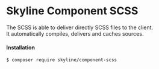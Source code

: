 # Skyline Component SCSS
The SCSS is able to deliver directly SCSS files to the client.  
It automatically compiles, delivers and caches sources.

#### Installation
```bin
$ composer require skyline/component-scss
```
